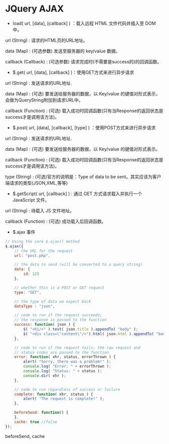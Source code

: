 # JQuery AJAX

* load( url, [data], [callback] ) ：载入远程 HTML 文件代码并插入至 DOM 中。

url (String) : 请求的HTML页的URL地址。

data (Map) : (可选参数) 发送至服务器的 key/value 数据。

callback (Callback) : (可选参数) 请求完成时(不需要是success的)的回调函数。

* $.get( url, [data], [callback] )：使用GET方式来进行异步请求

url (String) :  发送请求的URL地址.

data (Map) : (可选) 要发送给服务器的数据，以 Key/value 的键值对形式表示，会做为QueryString附加到请求URL中。

callback (Function) : (可选) 载入成功时回调函数(只有当Response的返回状态是success才是调用该方法)。

* $.post( url, [data], [callback], [type] ) ：使用POST方式来进行异步请求

url (String) : 发送请求的URL地址.

data (Map) : (可选) 要发送给服务器的数据，以 Key/value 的键值对形式表示。

callback (Function) : (可选) 载入成功时回调函数(只有当Response的返回状态是success才是调用该方法)。

type (String) : (可选)官方的说明是：Type of data to be sent。其实应该为客户端请求的类型(JSON,XML,等等)

* $.getScript( url, [callback] ) : 通过 GET 方式请求载入并执行一个 JavaScript 文件。

url (String) : 待载入 JS 文件地址。

callback (Function) : (可选) 成功载入后回调函数。

* $.ajax 事件
```javascript
// Using the core $.ajax() method
$.ajax({
    // the URL for the request
    url: "post.php",

    // the data to send (will be converted to a query string)
    data: {
        id: 123
    },

    // whether this is a POST or GET request
    type: "GET",

    // the type of data we expect back
    dataType : "json",

    // code to run if the request succeeds;
    // the response is passed to the function
    success: function( json ) {
        $( "<h1/>" ).text( json.title ).appendTo( "body" );
        $( "<div class=\"content\"/>").html( json.html ).appendTo( "body" );
    },

    // code to run if the request fails; the raw request and
    // status codes are passed to the function
    error: function( xhr, status, errorThrown ) {
        alert( "Sorry, there was a problem!" );
        console.log( "Error: " + errorThrown );
        console.log( "Status: " + status );
        console.dir( xhr );
    },

    // code to run regardless of success or failure
    complete: function( xhr, status ) {
        alert( "The request is complete!" );
    },

    beforeSend: function() {
    },
    cache: true //false
});
```
beforeSend, cache


